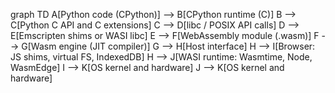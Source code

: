 graph TD
    A[Python code (CPython)] --> B[CPython runtime (C)]
    B --> C[Python C API and C extensions]
    C --> D[libc / POSIX API calls]
    D --> E[Emscripten shims or WASI libc]
    E --> F[WebAssembly module (.wasm)]
    F --> G[Wasm engine (JIT compiler)]
    G --> H[Host interface]
    H --> I[Browser: JS shims, virtual FS, IndexedDB]
    H --> J[WASI runtime: Wasmtime, Node, WasmEdge]
    I --> K[OS kernel and hardware]
    J --> K[OS kernel and hardware]

